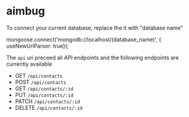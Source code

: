 # aimbug


To connect your current database, replace the it with "database name"

mongoose.connect('mongodb://localhost/(database_name)', { useNewUrlParser: true});

The `api` uri preceed all API endpoints and the following endpoints are currently available
* GET `/api/contacts`
* POST `/api/contacts`
* GET `/api/contacts/:id`
* PUT `/api/contacts/:id`
* PATCH `/api/contacts/:id`
* DELETE `/api/contacts/:id`
